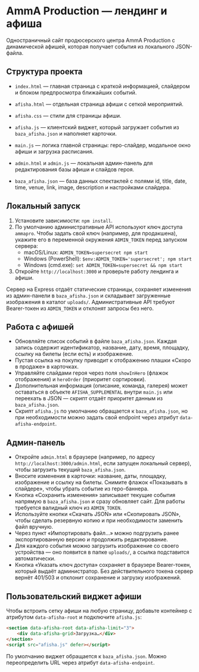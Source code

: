 # AmmA Production — лендинг и афиша

Одностраничный сайт продюсерского центра AmmA Production с динамической афишей, которая получает события из локального JSON-файла.

## Структура проекта

- `index.html` — главная страница с краткой информацией, слайдером и блоком предпросмотра ближайших событий.
- `afisha.html` — отдельная страница афиши с сеткой мероприятий.
- `afisha.css` — стили для страницы афиши.
- `afisha.js` — клиентский виджет, который загружает события из `baza_afisha.json` и наполняет карточки.
- `main.js` — логика главной страницы: геро-слайдер, модальное окно афиши и загрузка расписания.

- `admin.html` и `admin.js` — локальная админ-панель для редактирования базы афиши и слайдов героя.
- `baza_afisha.json` — база данных спектаклей с полями id, title, date, time, venue, link, image, description и настройками слайдера.


## Локальный запуск

1. Установите зависимости: `npm install`.
2. По умолчанию административные API используют ключ доступа `ammapro`. Чтобы задать свой ключ (например, для продакшена),
   укажите его в переменной окружения `ADMIN_TOKEN` перед запуском сервера:
   - macOS/Linux: `ADMIN_TOKEN=supersecret npm start`
   - Windows (PowerShell): `$env:ADMIN_TOKEN='supersecret'; npm start`
   - Windows (cmd.exe): `set ADMIN_TOKEN=supersecret && npm start`
3. Откройте `http://localhost:3000` и проверьте работу лендинга и афиши.

Сервер на Express отдаёт статические страницы, сохраняет изменения из админ-панели в `baza_afisha.json` и складывает загруженные изображения в каталог `uploads/`. Административные API требуют Bearer-токен из `ADMIN_TOKEN` и отклонят запросы без него.



## Работа с афишей

- Обновляйте список событий в файле `baza_afisha.json`. Каждая запись содержит идентификатор, название, дату, время, площадку, ссылку на билеты (если есть) и изображение.
- Пустая ссылка на покупку приводит к отображению плашки «Скоро в продаже» в карточках.
- Управляйте слайдами героя через поля `showInHero` (флажок отображения) и `heroOrder` (приоритет сортировки).
- Дополнительная информация (описание, команда, галерея) может оставаться в объекте `AFISHA_SUPPLEMENTAL` внутри `main.js` или переехать в JSON — скрипт отдаёт приоритет данным из `baza_afisha.json`.
- Скрипт `afisha.js` по умолчанию обращается к `baza_afisha.json`, но при необходимости можно задать свой endpoint через атрибут `data-afisha-endpoint`.

## Админ-панель

- Откройте `admin.html` в браузере (например, по адресу `http://localhost:3000/admin.html`, если запущен локальный сервер), чтобы загрузить текущий `baza_afisha.json`.
- Вносите изменения в карточки: название, даты, площадку, изображение и ссылку на билеты. Снимите флажок «Показывать в слайдере», чтобы убрать событие из геро-баннера.
- Кнопка «Сохранить изменения» записывает текущие события напрямую в `baza_afisha.json` и сразу обновляет сайт. Для работы требуется валидный ключ из `ADMIN_TOKEN`.
- Используйте кнопки «Скачать JSON» или «Скопировать JSON», чтобы сделать резервную копию и при необходимости заменить файл вручную.
- Через пункт «Импортировать файл…» можно подгрузить ранее экспортированную версию и продолжить редактирование.
- Для каждого события можно загрузить изображение со своего устройства — оно появится в папке `uploads/`, а ссылка подставится автоматически.
- Кнопка «Указать ключ доступа» сохраняет в браузере Bearer-токен, который выдаёт администратор. Без действительного токена сервер вернёт 401/503 и отклонит сохранение и загрузку изображений.



## Пользовательский виджет афиши

Чтобы встроить сетку афиши на любую страницу, добавьте контейнер с атрибутом `data-afisha-root` и подключите `afisha.js`:

```html
<section data-afisha-root data-afisha-limit="3">
    <div data-afisha-grid>Загрузка…</div>
</section>
<script src="afisha.js" defer></script>
```

По умолчанию виджет обращается к `baza_afisha.json`. Можно переопределить URL через атрибут `data-afisha-endpoint`.
